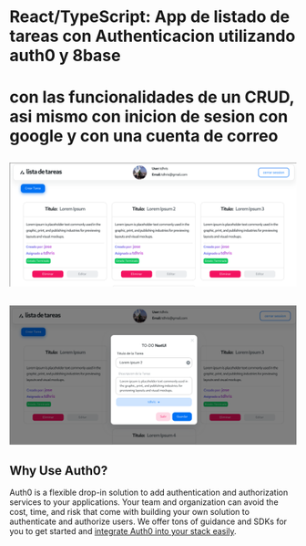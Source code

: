 # React/TypeScript: App de listado de tareas con Authenticacion utilizando auth0 y 8base

# con las funcionalidades de un CRUD, asi mismo con inicion de sesion con google y con una cuenta de correo



## 
![](/src/assets/imagen2.png)

##
![](/src/assets/imagen3.png)


## Why Use Auth0?

Auth0 is a flexible drop-in solution to add authentication and authorization services to your applications. Your team and organization can avoid the cost, time, and risk that come with building your own solution to authenticate and authorize users. We offer tons of guidance and SDKs for you to get started and [integrate Auth0 into your stack easily](https://developer.auth0.com/resources/code-samples/full-stack).
